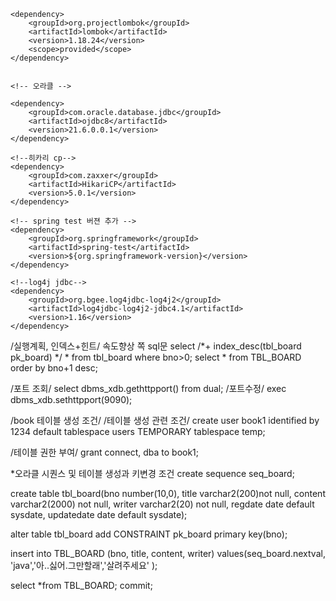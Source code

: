 <!-- 롬복 -->
	<dependency>
	    <groupId>org.projectlombok</groupId>
	    <artifactId>lombok</artifactId>
	    <version>1.18.24</version>
	    <scope>provided</scope>
	</dependency>
	

	<!-- 오라클 -->
	
	<dependency>
	    <groupId>com.oracle.database.jdbc</groupId>
	    <artifactId>ojdbc8</artifactId>
	    <version>21.6.0.0.1</version>
	</dependency>
	
	<!--히카리 cp-->
	<dependency>
	    <groupId>com.zaxxer</groupId>
	    <artifactId>HikariCP</artifactId>
	    <version>5.0.1</version>
	</dependency>
	
	<!-- spring test 버젼 추가 -->
	<dependency>
		<groupId>org.springframework</groupId>
		<artifactId>spring-test</artifactId>
		<version>${org.springframework-version}</version>
	</dependency>
	
	<!--log4j jdbc-->
	<dependency>
	    <groupId>org.bgee.log4jdbc-log4j2</groupId>
	    <artifactId>log4jdbc-log4j2-jdbc4.1</artifactId>
	    <version>1.16</version>
	</dependency>
	
/실행계획, 인덱스+힌트/ 속도향상 쪽 sql문 select /*+ index_desc(tbl_board pk_board) */ * from tbl_board where bno>0; select * from TBL_BOARD order by bno+1 desc;

/포트 조회/ select dbms_xdb.gethttpport() from dual; /포트수정/ exec dbms_xdb.sethttpport(9090);

/book 테이블 생성 조건/ /테이블 생성 관련 조건/ create user book1 identified by 1234 default tablespace users TEMPORARY tablespace temp;

/테이블 권한 부여/ grant connect, dba to book1;

*오라클 시퀀스 및 테이블 생성과 키변경 조건 create sequence seq_board;

create table tbl_board(bno number(10,0), title varchar2(200)not null, content varchar2(2000) not null, writer varchar2(20) not null, regdate date default sysdate, updatedate date default sysdate);

alter table tbl_board add CONSTRAINT pk_board primary key(bno);

insert into TBL_BOARD (bno, title, content, writer) values(seq_board.nextval, 'java','아..싫어.그만할래','살려주세요' );

select *from TBL_BOARD; commit;
